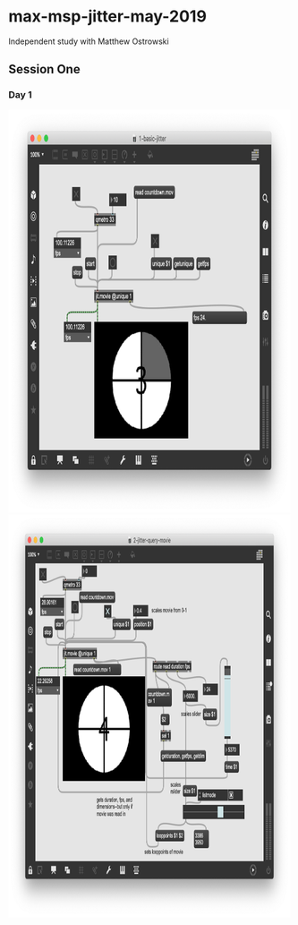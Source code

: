 # max-msp-jitter-may-2019
Independent study with Matthew Ostrowski



## Session One

### Day 1

<!-- ![some patch image](/images/1.PNG?raw=true "Optional Title")

![some patch image](/images/2.PNG?raw=true "Optional Title") -->

<img src="/images/1.PNG" width="800" height="720" />

<img src="/images/2.PNG" width="800" height="720" />
